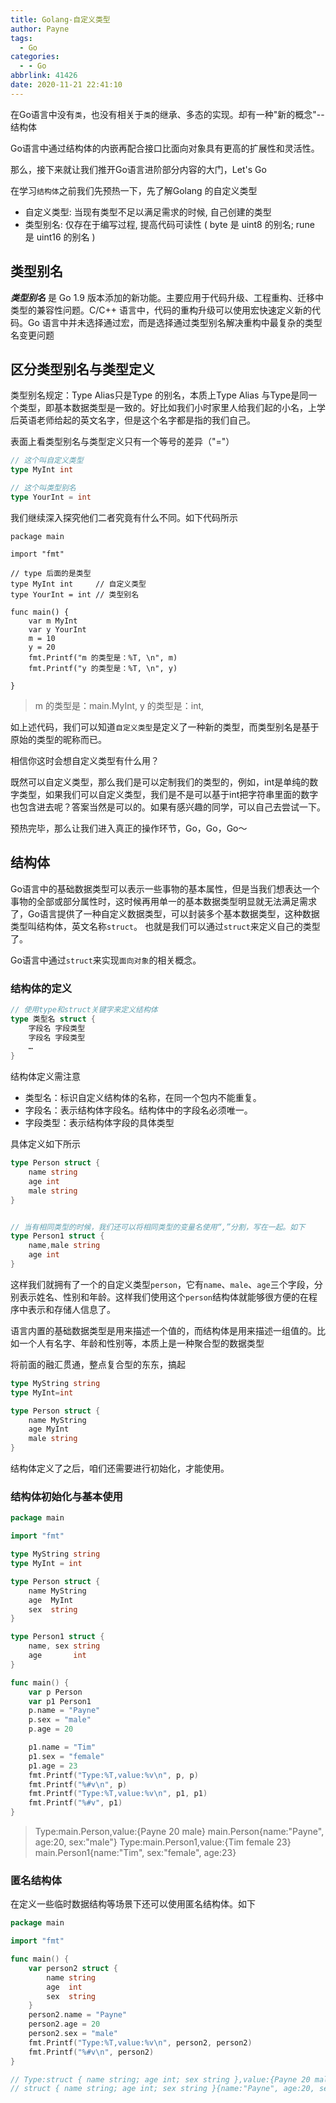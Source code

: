 ```yaml
---
title: Golang-自定义类型
author: Payne
tags:
  - Go
categories:
  - - Go
abbrlink: 41426
date: 2020-11-21 22:41:10
---
```


在Go语言中没有`类`，也没有相关于`类`的继承、多态的实现。却有一种"新的概念"--结构体

Go语言中通过结构体的内嵌再配合接口比面向对象具有更高的扩展性和灵活性。

那么，接下来就让我们推开Go语言进阶部分内容的大门，Let's Go

在学习`结构体`之前我们先预热一下，先了解Golang 的自定义类型

<!--more-->

- 自定义类型: 当现有类型不足以满足需求的时候, 自己创建的类型
- 类型别名: 仅存在于编写过程, 提高代码可读性 ( byte 是 uint8 的别名; rune 是 uint16 的别名 )

## 类型别名

***类型别名*** 是 Go 1.9 版本添加的新功能。主要应用于代码升级、工程重构、迁移中类型的兼容性问题。C/C++ 语言中，代码的重构升级可以使用宏快速定义新的代码。Go 语言中并未选择通过宏，而是选择通过类型别名解决重构中最复杂的类型名变更问题

## 区分类型别名与类型定义

类型别名规定：Type Alias只是Type 的别名，本质上Type Alias 与Type是同一个类型，即基本数据类型是一致的。好比如我们小时家里人给我们起的小名，上学后英语老师给起的英文名字，但是这个名字都是指的我们自己。

表面上看类型别名与类型定义只有一个等号的差异（"="）

```go
// 这个叫自定义类型
type MyInt int

// 这个叫类型别名
type YourInt = int
```

我们继续深入探究他们二者究竟有什么不同。如下代码所示

```
package main

import "fmt"

// type 后面的是类型
type MyInt int     // 自定义类型
type YourInt = int // 类型别名

func main() {
	var m MyInt
	var y YourInt
	m = 10
	y = 20
	fmt.Printf("m 的类型是：%T, \n", m)
	fmt.Printf("y 的类型是：%T, \n", y)

}
```

> m 的类型是：main.MyInt, 
> y 的类型是：int, 

如上述代码，我们可以知道`自定义类型`是定义了一种新的类型，而类型别名是基于原始的类型的昵称而已。

相信你这时会想自定义类型有什么用？

既然可以自定义类型，那么我们是可以定制我们的类型的，例如，int是单纯的数字类型，如果我们可以自定义类型，我们是不是可以基于int把字符串里面的数字也包含进去呢？答案当然是可以的。如果有感兴趣的同学，可以自己去尝试一下。

预热完毕，那么让我们进入真正的操作环节，Go，Go，Go～

## 结构体

Go语言中的基础数据类型可以表示一些事物的基本属性，但是当我们想表达一个事物的全部或部分属性时，这时候再用单一的基本数据类型明显就无法满足需求了，Go语言提供了一种自定义数据类型，可以封装多个基本数据类型，这种数据类型叫结构体，英文名称`struct`。 也就是我们可以通过`struct`来定义自己的类型了。

Go语言中通过`struct`来实现`面向对象`的相关概念。

### 结构体的定义

```go
// 使用type和struct关键字来定义结构体
type 类型名 struct {
    字段名 字段类型
    字段名 字段类型
    …
}
```

结构体定义需注意

- 类型名：标识自定义结构体的名称，在同一个包内不能重复。
- 字段名：表示结构体字段名。结构体中的字段名必须唯一。
- 字段类型：表示结构体字段的具体类型

具体定义如下所示

```go
type Person struct {
	name string
	age int
	male string
}


// 当有相同类型的时候，我们还可以将相同类型的变量名使用“,”分割，写在一起。如下
type Person1 struct {
	name,male string
	age int
}
```

这样我们就拥有了一个的自定义类型`person`，它有`name`、`male`、`age`三个字段，分别表示姓名、性别和年龄。这样我们使用这个`person`结构体就能够很方便的在程序中表示和存储人信息了。

语言内置的基础数据类型是用来描述一个值的，而结构体是用来描述一组值的。比如一个人有名字、年龄和性别等，本质上是一种聚合型的数据类型

将前面的融汇贯通，整点复合型的东东，搞起

```go
type MyString string
type MyInt=int

type Person struct {
	name MyString
	age MyInt
	male string
}
```

结构体定义了之后，咱们还需要进行初始化，才能使用。

### 结构体初始化与基本使用

```go
package main

import "fmt"

type MyString string
type MyInt = int

type Person struct {
	name MyString
	age  MyInt
	sex  string
}

type Person1 struct {
	name, sex string
	age       int
}

func main() {
	var p Person
	var p1 Person1
	p.name = "Payne"
	p.sex = "male"
	p.age = 20

	p1.name = "Tim"
	p1.sex = "female"
	p1.age = 23
	fmt.Printf("Type:%T,value:%v\n", p, p)
	fmt.Printf("%#v\n", p)
	fmt.Printf("Type:%T,value:%v\n", p1, p1)
	fmt.Printf("%#v", p1)
}

```

> Type:main.Person,value:{Payne 20 male}
> main.Person{name:"Payne", age:20, sex:"male"}
> Type:main.Person1,value:{Tim female 23}
> main.Person1{name:"Tim", sex:"female", age:23}

### 匿名结构体

在定义一些临时数据结构等场景下还可以使用匿名结构体。如下

```go
package main

import "fmt"

func main() {
	var person2 struct {
		name string
		age  int
		sex  string
	}
	person2.name = "Payne"
	person2.age = 20
	person2.sex = "male"
	fmt.Printf("Type:%T,value:%v\n", person2, person2)
	fmt.Printf("%#v\n", person2)
}

// Type:struct { name string; age int; sex string },value:{Payne 20 male}
// struct { name string; age int; sex string }{name:"Payne", age:20, sex:"male"}

```
